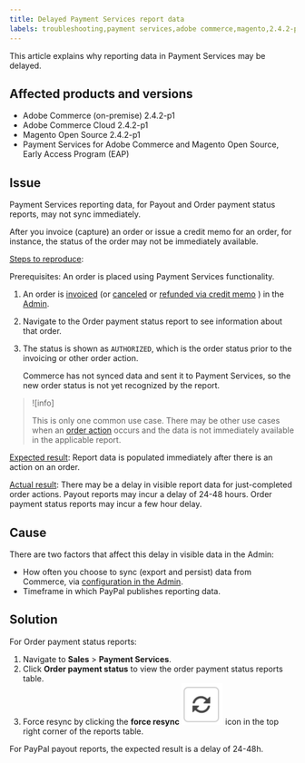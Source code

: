 ```yaml
---
title: Delayed Payment Services report data
labels: troubleshooting,payment services,adobe commerce,magento,2.4.2-p1
---
```


This article explains why reporting data in Payment Services may be delayed.

## Affected products and versions

* Adobe Commerce (on-premise) 2.4.2-p1
* Adobe Commerce Cloud 2.4.2-p1
* Magento Open Source 2.4.2-p1
* Payment Services for Adobe Commerce and Magento Open Source, Early Access Program (EAP)

## Issue

Payment Services reporting data, for Payout and Order payment status reports, may not sync immediately.

After you invoice (capture) an order or issue a credit memo for an order, for instance, the status of the order may not be immediately available.

<u>Steps to reproduce</u>:

Prerequisites: An order is placed using Payment Services functionality.

1. An order is [invoiced](https://docs.magento.com/user-guide/sales/invoice-create.html) (or [canceled](https://docs.magento.com/user-guide/sales/order-update.html#cancel-a-pending-order) or [refunded via credit memo](https://docs.magento.com/user-guide/sales/credit-memos.html]) ) in the [Admin](https://docs.magento.com/user-guide/stores/admin.html).
1. Navigate to the Order payment status report to see information about that order.
1. The status is shown as `AUTHORIZED`, which is the order status prior to the invoicing or other order action.

    Commerce has not synced data and sent it to Payment Services, so the new order status is not yet recognized by the report.

>![info]
>
>This is only one common use case. There may be other use cases when an [order action](https://docs.magento.com/user-guide/sales/order-actions.html) occurs and the data is not immediately available in the applicable report.

<u>Expected result</u>:
Report data is populated immediately after there is an action on an order.

<u>Actual result</u>:
There may be a delay in visible report data for just-completed order actions. Payout reports may incur a delay of 24-48 hours. Order payment status reports may incur a few hour delay.

## Cause

There are two factors that affect this delay in visible data in the Admin:

* How often you choose to sync (export and persist) data from Commerce, via [configuration in the Admin](https://devdocs-beta.magento.com/payment-services/configure-payments.html).
* Timeframe in which PayPal publishes reporting data.

## Solution

For Order payment status reports:

1. Navigate to **Sales** > **Payment Services**.
1. Click **Order payment status** to view the order payment status reports table.
1. Force resync by clicking the **force resync** ![force resync](assets/force_resync.png) icon in the top right corner of the reports table.

For PayPal payout reports, the expected result is a delay of 24-48h.
